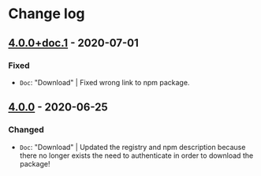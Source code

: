 # Change log

## [4.0.0+doc.1](https://github.com/cake-hub/web-css_framework/tree/v4.0.0+doc.1) - 2020-07-01

### Fixed

* `Doc`: "Download" | Fixed wrong link to npm package.


## [4.0.0](https://github.com/cake-hub/web-css_framework/tree/v4.0.0) - 2020-06-25

### Changed

* `Doc`: "Download" | Updated the registry and npm description because there no longer exists the need to authenticate in order to download the package!
